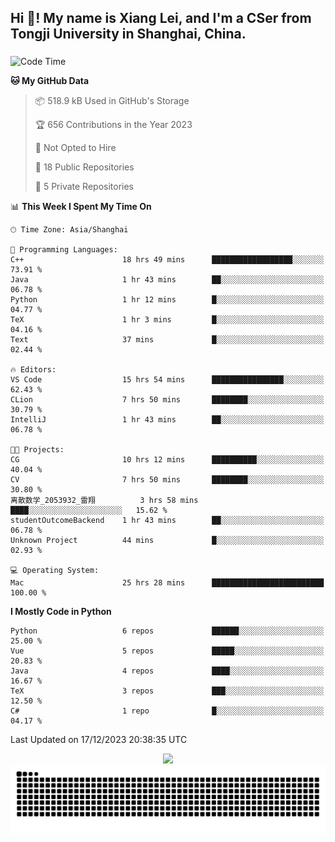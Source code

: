 <h2 align="left">Hi 👋! My name is Xiang Lei, and I'm a CSer from Tongji University in Shanghai, China.</h2>

###

<!--START_SECTION:waka-->
![Code Time](http://img.shields.io/badge/Code%20Time-350%20hrs%2030%20mins-blue)

**🐱 My GitHub Data** 

> 📦 518.9 kB Used in GitHub's Storage 
 > 
> 🏆 656 Contributions in the Year 2023
 > 
> 🚫 Not Opted to Hire
 > 
> 📜 18 Public Repositories 
 > 
> 🔑 5 Private Repositories 
 > 
📊 **This Week I Spent My Time On** 

```text
🕑︎ Time Zone: Asia/Shanghai

💬 Programming Languages: 
C++                      18 hrs 49 mins      ██████████████████░░░░░░░   73.91 % 
Java                     1 hr 43 mins        ██░░░░░░░░░░░░░░░░░░░░░░░   06.78 % 
Python                   1 hr 12 mins        █░░░░░░░░░░░░░░░░░░░░░░░░   04.77 % 
TeX                      1 hr 3 mins         █░░░░░░░░░░░░░░░░░░░░░░░░   04.16 % 
Text                     37 mins             █░░░░░░░░░░░░░░░░░░░░░░░░   02.44 % 

🔥 Editors: 
VS Code                  15 hrs 54 mins      ████████████████░░░░░░░░░   62.43 % 
CLion                    7 hrs 50 mins       ████████░░░░░░░░░░░░░░░░░   30.79 % 
IntelliJ                 1 hr 43 mins        ██░░░░░░░░░░░░░░░░░░░░░░░   06.78 % 

🐱‍💻 Projects: 
CG                       10 hrs 12 mins      ██████████░░░░░░░░░░░░░░░   40.04 % 
CV                       7 hrs 50 mins       ████████░░░░░░░░░░░░░░░░░   30.80 % 
离散数学_2053932_雷翔          3 hrs 58 mins       ████░░░░░░░░░░░░░░░░░░░░░   15.62 % 
studentOutcomeBackend    1 hr 43 mins        ██░░░░░░░░░░░░░░░░░░░░░░░   06.78 % 
Unknown Project          44 mins             █░░░░░░░░░░░░░░░░░░░░░░░░   02.93 % 

💻 Operating System: 
Mac                      25 hrs 28 mins      █████████████████████████   100.00 % 
```

**I Mostly Code in Python** 

```text
Python                   6 repos             ██████░░░░░░░░░░░░░░░░░░░   25.00 % 
Vue                      5 repos             █████░░░░░░░░░░░░░░░░░░░░   20.83 % 
Java                     4 repos             ████░░░░░░░░░░░░░░░░░░░░░   16.67 % 
TeX                      3 repos             ███░░░░░░░░░░░░░░░░░░░░░░   12.50 % 
C#                       1 repo              █░░░░░░░░░░░░░░░░░░░░░░░░   04.17 % 
```




 Last Updated on 17/12/2023 20:38:35 UTC
<!--END_SECTION:waka-->

<div align="center">
  <img src="https://github-readme-stats.vercel.app/api?username=Lei00764&show_icons=true&theme=radical" />
 </div>

 <div align="center">

<picture>
  <source media="(prefers-color-scheme: dark)" srcset="https://raw.githubusercontent.com/Lei00764/Lei00764/output/github-contribution-grid-snake-dark.svg">
  <source media="(prefers-color-scheme: light)" srcset="https://raw.githubusercontent.com/Lei00764/Lei00764/output/github-contribution-grid-snake.svg">
  <img alt="github contribution grid snake animation" src="https://raw.githubusercontent.com/Lei00764/Lei00764/output/github-contribution-grid-snake.svg">
</picture>

</div>




